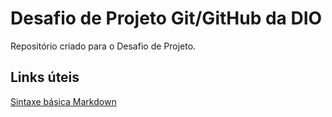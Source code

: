 # Desafio de Projeto Git/GitHub da DIO
Repositório criado para o Desafio de Projeto.
## Links úteis
[Sintaxe básica Markdown](https://www.markdownguide.org/basic-syntax/)
